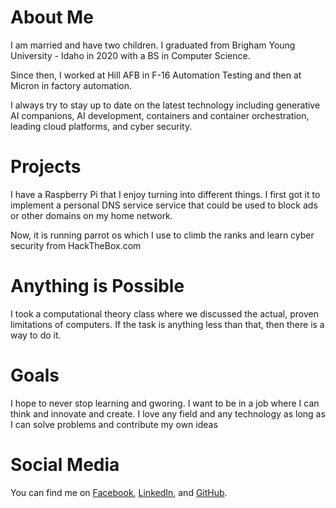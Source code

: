 # About Me
I am married and have two children. I graduated from 
Brigham Young University - Idaho in 2020 with a BS in Computer Science. 

Since then, I worked at Hill AFB in F-16 Automation Testing and then at
Micron in factory automation.

I always try to stay up to date on the latest technology including generative
AI companions, AI development, containers and container orchestration, leading 
cloud platforms, and cyber security.

# Projects
I have a Raspberry Pi that I enjoy turning into different things. I first got
it to implement a personal DNS service service that could be used to block ads
or other domains on my home network.

Now, it is running parrot os which I use to climb the ranks and learn 
cyber security from HackTheBox.com

# Anything is Possible

I took a computational theory class where we discussed the actual, proven
limitations of computers. If the task is anything less than that, then there
is a way to do it.

# Goals

I hope to never stop learning and gworing. I want to be in a job where I can
think and innovate and create. I love any field and any technology as long
as I can solve problems and contribute my own ideas

# Social Media

You can find me on [Facebook](https://www.facebook.com/braden.rice.376), 
[LinkedIn](https://www.linkedin.com/in/braden-rice-082140200/),
and [GitHub](https://github.com/bradenrice).